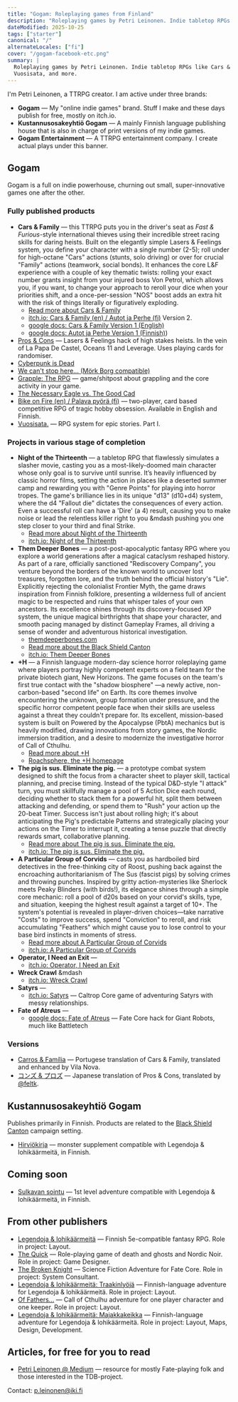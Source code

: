 ```yaml
---
title: "Gogam: Roleplaying games from Finland"
description: "Roleplaying games by Petri Leinonen. Indie tabletop RPGs like Cars & Family, and Vuosisata."
dateModified: 2025-10-25
tags: ["starter"]
canonical: "/"
alternateLocales: ["fi"]
cover: "/gogam-facebook-etc.png"
summary: |
  Roleplaying games by Petri Leinonen. Indie tabletop RPGs like Cars & Family,
  Vuosisata, and more.
---
```


I'm Petri Leinonen, a TTRPG creator. I am active under three brands:
- **Gogam** &mdash; My "online indie games" brand. Stuff I make and these days publish for free, mostly on itch.io. 
- **Kustannusosakeyhtiö Gogam** &mdash; A mainly Finnish language publishing house that is also in charge of print versions of my indie games.
- **Gogam Entertainment** &mdash; A TTRPG entertainment company. I create actual plays under this banner.

## Gogam

Gogam is a full on indie powerhouse, churning out small, super-innovative games one after the other. 

### Fully published products

- **Cars & Family** &mdash; this TTRPG puts you in the driver's seat as *Fast & Furious*-style international thieves using their incredible street racing skills for daring heists. Built on the elegantly simple Lasers & Feelings system, you define your character with a single number (2-5); roll under for high-octane "Cars" actions (stunts, solo driving) or over for crucial "Family" actions (teamwork, social bonds). It enhances the core L&F experience with a couple of key thematic twists: rolling your exact number grants insight from your injured boss Von Petrol, which allows you, if you want, to change your approach to reroll your dice when your priorities shift, and a once-per-session "NOS" boost adds an extra hit with the risk of things literally or figuratively exploding.
  - [Read more about Cars & Family](/en/cars-and-family)
  - [itch.io: Cars & Family (en) / Autot ja Perhe (fi)](https://strangeworlder.itch.io/cars-and-family) Version 2.  
  - [google docs: Cars & Family Version 1 (English)](https://docs.google.com/document/d/1hIsLmmoRwm8upOu6tc1Amvqlads-SSX2O33rEB9yGX4/edit?usp=sharing)
  - [google docs: Autot ja Perhe Version 1 (Finnish)](https://docs.google.com/document/d/1VP7Ga9dVXVrfYmtfmjXyV2gJXKoBRw7rkeALg7PkYfH0/edit?usp=sharing))
- [Pros & Cons](https://strangeworlder.itch.io/pros-and-cons) &mdash; Lasers & Feelings hack of high stakes heists. In the vein of La Papa De Castel, Oceans 11 and Leverage. Uses playing cards for randomiser.
- [Cyberpunk is Dead](https://strangeworlder.itch.io/cyberpunk-is-dead)
- [We can't stop here... (Mörk Borg compatible)](https://strangeworlder.itch.io/we-cant-stop-here)
- [Grapple: The RPG](https://strangeworlder.itch.io/grapple-the-rpg) &mdash; game/shitpost about grappling and the core activity in your game.
- [The Necessary Eagle vs. The Good Cad](https://strangeworlder.itch.io/the-necessary-eagle-vs-the-good-cad)
- [Bike on Fire (en) / Palava pyörä (fi)](https://strangeworlder.itch.io/bike-on-fire) &mdash; two-player, card based competitive RPG of tragic hobby obsession. Available in English and Finnish.
- [Vuosisata.](https://docs.google.com/document/d/1VYxmFq2ik5Wszqpo6jYv5GJXKoBRw7rkeALg7PkYfH0/edit?usp=sharing) — RPG system for epic stories. Part I.

### Projects in various stage of completion

- **Night of the Thirteenth** &mdash; a tabletop RPG that flawlessly simulates a slasher movie, casting you as a most-likely-doomed main character whose only goal is to survive until sunrise. It’s heavily influenced by classic horror films, setting the action in places like a deserted summer camp and rewarding you with "Genre Points" for playing into horror tropes. The game's brilliance lies in its unique "d13" (d10+d4) system, where the d4 "Fallout die" dictates the consequences of every action. Even a successful roll can have a 'Dire' (a 4) result, causing you to make noise or lead the relentless killer right to you &mdash pushing you one step closer to your third and final Strike. 
  - [Read more about Night of the Thirteenth](/en/nott)
  - [itch.io: Night of the Thirteenth](https://strangeworlder.itch.io/night-of-the-thirteenth)
- **Them Deeper Bones** &mdash; a post-post-apocalyptic fantasy RPG where you explore a world generations after a magical cataclysm reshaped history. As part of a rare, officially sanctioned "Rediscovery Company", you venture beyond the borders of the known world to uncover lost treasures, forgotten lore, and the truth behind the official history's "Lie". Explicitly rejecting the colonialist Frontier Myth, the game draws inspiration from Finnish folklore, presenting a wilderness full of ancient magic to be respected and ruins that whisper tales of your own ancestors. Its excellence shines through its discovery-focused XP system, the unique magical birthrights that shape your character, and smooth pacing managed by distinct Gameplay Frames, all driving a sense of wonder and adventurous historical investigation.
  - [themdeeperbones.com](https://themdeeperbones.com)
  - [Read more about the Black Shield Canton](/en/mustan-kilven-kantoni)
  - [itch.io: Them Deeper Bones](https://strangeworlder.itch.io/them-deeper-bones)
- **+H** — a Finnish language modern-day science horror roleplaying game where players portray highly competent experts on a field team for the private biotech giant, New Horizons. The game focuses on the team's first true contact with the "shadow biosphere" —a newly active, non-carbon-based "second life" on Earth. Its core themes involve encountering the unknown, group formation under pressure, and the specific horror competent people face when their skills are useless against a threat they couldn't prepare for. Its excellent, mission-based system is built on Powered by the Apocalypse (PbtA) mechanics but is heavily modified, drawing innovations from story games, the Nordic immersion tradition, and a desire to modernize the investigative horror of Call of Cthulhu.
  - [Read more about +H](/en/plus-h)
  - [Roachsphere, the +H homepage](http://roachsphere.com)
- **The pig is sus. Eliminate the pig.** &mdash; a prototype combat system designed to shift the focus from a character sheet to player skill, tactical planning, and precise timing. Instead of the typical D&D-style "I attack" turn, you must skillfully manage a pool of 5 Action Dice each round, deciding whether to stack them for a powerful hit, split them between attacking and defending, or spend them to "Rush" your action up the 20-beat Timer. Success isn't just about rolling high; it's about anticipating the Pig's predictable Patterns  and strategically placing your actions on the Timer to interrupt it, creating a tense puzzle that directly rewards smart, collaborative planning. 
  - [Read more about The pig is sus. Eliminate the pig.](/en/the-pig-is-sus)
  - [itch.io: The pig is sus. Eliminate the pig.](https://strangeworlder.itch.io/the-pig-is-sus)
- **A Particular Group of Corvids** &mdash; casts you as hardboiled bird detectives in the free-thinking city of Roost, pushing back against the encroaching authoritarianism of The Sus (fascist pigs) by solving crimes and throwing punches. Inspired by gritty action-mysteries like Sherlock meets Peaky Blinders (with birds!), its elegance shines through a simple core mechanic: roll a pool of d20s based on your corvid's skills, type, and situation, keeping the highest result against a target of 10+. The system's potential is revealed in player-driven choices—take narrative "Costs" to improve success, spend "Conviction" to reroll, and risk accumulating "Feathers" which might cause you to lose control to your base bird instincts in moments of stress.
  - [Read more about A Particular Group of Corvids](/en/a-particular-group-of-corvids)
  - [itch.io: A Particular Group of Corvids](https://strangeworlder.itch.io/a-particular-group-of-corvids)
- **Operator, I Need an Exit** &mdash; 
  - [itch.io: Operator, I Need an Exit](https://strangeworlder.itch.io/operator-i-need-an-exit)
- **Wreck Crawl** &mdash
  - [itch.io: Wreck Crawl](https://strangeworlder.itch.io/wreck-crawl)
- **Satyrs** &mdash; 
  - [itch.io: Satyrs](https://strangeworlder.itch.io/satyrs) &mdash; Caltrop Core game of adventuring Satyrs with messy relationships.
- **Fate of Atreus** &mdash;
  - [google docs: Fate of Atreus](https://docs.google.com/document/d/11tqoXZCX3p7sl_kwvq--pNPFoup_oV5gRu1eXELQ9m4/edit?usp=sharing) — Fate Core hack for Giant Robots, much like Battletech

### Versions

- [Carros & Família](/Carros%20&%20Fam%C3%ADlia.pdf) — Portugese translation of Cars & Family, translated and enhanced by Vila Nova.
- [コンズ & プロズ](https://twitter.com/feltk/status/1376309603734937600) — Japanese translation of Pros & Cons, translated by [@feltk](https://twitter.com/feltk).

## Kustannusosakeyhtiö Gogam
Publishes primarily in Finnish. Products are related to the [Black Shield Canton](/en/mustan-kilven-kantoni) campaign setting. 
- [Hirviökirja](/hirviokirja/) — monster supplement compatible with Legendoja & lohikäärmeitä, in Finnish.

## Coming soon

- [Sulkavan sointu](/hirviokirja/) — 1st level adventure compatible with Legendoja & lohikäärmeitä, in Finnish.

## From other publishers

- [Legendoja & lohikäärmeitä](https://myrrys.com/legendoja-lohikaarmeita/) — Finnish 5e-compatible fantasy RPG. Role in project: Layout.
- [The Quick](http://www.drivethrurpg.com/product/245906/The-Quick) — Role-playing game of death and ghosts and Nordic Noir. Role in project: Game Designer.
- [The Broken Knight](http://www.drivethrurpg.com/product/236543/The-Broken-Knight-Powered-by-Fate) — Science Fiction Adventure for Fate Core. Role in project: System Consultant.
- [Legendoja & lohikäärmeitä: Traakinlyöjä](https://myrrys.com/2023/01/30/ll-traakinlyoja/) — Finnish-language adventure for Legendoja & lohikäärmeitä. Role in project: Layout.
- [Of Fathers...](https://www.drivethrurpg.com/product/429719/Of-Fathers?cPath=29274) — Call of Cthulhu adventure for one player character and one keeper. Role in project: Layout.
- [Legendoja & lohikäärmeitä: Majakkakeikka](https://myrrys.com/2023/04/06/ll-majakkakeikka/) — Finnish-language adventure for Legendoja & lohikäärmeitä. Role in project: Layout, Maps, Design, Development.

## Articles, for free for you to read

- [Petri Leinonen @ Medium](https://medium.com/@strangeworlder) — resource for mostly Fate-playing folk and those interested in the TDB-project.

Contact: p.leinonen@iki.fi